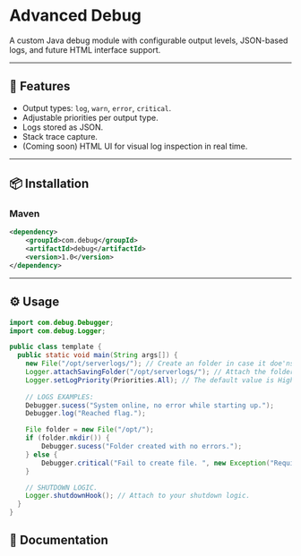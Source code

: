 # Advanced Debug

A custom Java debug module with configurable output levels, JSON-based logs, and future HTML interface support.

---

## 🚀 Features

- Output types: `log`, `warn`, `error`, `critical`.
- Adjustable priorities per output type.
- Logs stored as JSON.
- Stack trace capture.
- (Coming soon) HTML UI for visual log inspection in real time.

---
## 📦 Installation

### Maven
```xml
<dependency>
    <groupId>com.debug</groupId>
    <artifactId>debug</artifactId>
    <version>1.0</version>
</dependency>
```
---

## ⚙️ Usage
```java
import com.debug.Debugger;
import com.debug.Logger;

public class template {
  public static void main(String args[]) {
    new File("/opt/serverlogs/"); // Create an folder in case it doe'nst exists.
    Logger.attachSavingFolder("/opt/serverlogs/"); // Attach the folder into the logger.
    Logger.setLogPriority(Priorities.All); // The default value is High.
    
    // LOGS EXAMPLES:
    Debugger.sucess("System online, no error while starting up.");
    Debugger.log("Reached flag.");

    File folder = new File("/opt/");
    if (folder.mkdir()) {
        Debugger.sucess("Folder created with no errors.");
    } else {
        Debugger.critical("Fail to create file. ", new Exception("Required file have not been created."));
    }

    // SHUTDOWN LOGIC.
    Logger.shutdownHook(); // Attach to your shutdown logic.
  }
}
```

## 📘 Documentation
